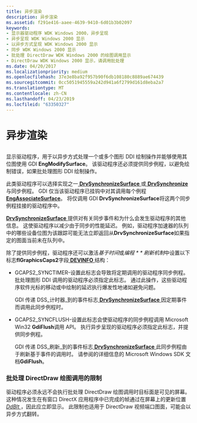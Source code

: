 ```yaml
---
title: 异步渲染
description: 异步渲染
ms.assetid: f291e416-aaee-4639-9410-6d01b3b02097
keywords:
- 显示器驱动程序 WDK Windows 2000，异步呈现
- 异步呈现 WDK Windows 2000 显示
- 以异步方式呈现 WDK Windows 2000 显示
- 同步 WDK Windows 2000 显示
- 批处理 DirectDraw WDK Windows 2000 的绘图调用显示
- DirectDraw WDK Windows 2000 显示，请调用批处理
ms.date: 04/20/2017
ms.localizationpriority: medium
ms.openlocfilehash: 37e3e8ba92f957b90f6db108180c8889ae674439
ms.sourcegitcommit: 0cc5051945559a242d941a6f2799d161d8eba2a7
ms.translationtype: MT
ms.contentlocale: zh-CN
ms.lasthandoff: 04/23/2019
ms.locfileid: "63350327"
---
```

# <a name="asynchronous-rendering"></a>异步渲染


## <span id="ddk_asynchronous_rendering_gg"></span><span id="DDK_ASYNCHRONOUS_RENDERING_GG"></span>


显示驱动程序，用于以异步方式处理一个或多个图形 DDI 绘制操作并能够使用其位图使用 GDI **EngModifySurface**。 该驱动程序还必须提供同步例程，以避免绘制错误，如果批处理图形 DDI 绘制操作。

此类驱动程序可以选择实现之一[ **DrvSynchronizeSurface** ](https://msdn.microsoft.com/library/windows/hardware/ff557273)或[ **DrvSynchronize** ](https://msdn.microsoft.com/library/windows/hardware/ff556323)与同步例程。 GDI 仅当该驱动程序已挂钩中对其调用每个例程[ **EngAssociateSurface**](https://msdn.microsoft.com/library/windows/hardware/ff564183)。 将仅调用 GDI **DrvSynchronizeSurface**将这两个同步例程挂接的驱动程序中。

[**DrvSynchronizeSurface** ](https://msdn.microsoft.com/library/windows/hardware/ff557273)提供对有关同步事件和为什么会发生驱动程序的其他信息。 这使驱动程序以减少由于同步的性能延迟。 例如，驱动程序加速器的队列中的哪些设备位图为该跟踪可能无法立即返回从**DrvSynchronizeSurface**如果指定的图面当前未在队列中。

除了提供同步例程，驱动程序还可以激活*基于时间*或*编程 * * 刷新机制*中设置以下标志**flGraphicsCaps2**字段[ **DEVINFO** ](https://msdn.microsoft.com/library/windows/hardware/ff552835)结构：

-   GCAPS2\_SYNCTIMER-设置此标志会导致将定期调用的驱动程序同步例程。 批处理图形 DDI 调用的驱动程序必须指定此标志。 通过此操作，这些驱动程序软件光标的移动或中绘制的延迟执行爆发性地诸如避免问题。

    GDI 传递 DSS\_计时器\_到的事件标志[ **DrvSynchronizeSurface** ](https://msdn.microsoft.com/library/windows/hardware/ff557273)因定期事件而调用此同步例程时。

-   GCAPS2\_SYNCFLUSH-设置此标志会使驱动程序的同步例程调用 Microsoft Win32 **GdiFlush**调用 API。 执行异步呈现的驱动程序必须指定此标志，并提供同步例程。

    GDI 传递 DSS\_刷新\_到的事件标志[ **DrvSynchronizeSurface** ](https://msdn.microsoft.com/library/windows/hardware/ff557273)此同步例程由于刷新基于事件的调用时。 请参阅的详细信息的 Microsoft Windows SDK 文档**GdiFlush**。

### <a name="span-idlimitationsonbatchingdirectdrawdrawingcallsspanspan-idlimitationsonbatchingdirectdrawdrawingcallsspanspan-idlimitationsonbatchingdirectdrawdrawingcallsspanlimitations-on-batching-directdraw-drawing-calls"></a><span id="Limitations_on_Batching_DirectDraw_Drawing_Calls"></span><span id="limitations_on_batching_directdraw_drawing_calls"></span><span id="LIMITATIONS_ON_BATCHING_DIRECTDRAW_DRAWING_CALLS"></span>批处理 DirectDraw 绘图调用的限制

驱动程序必须永远不会执行批处理 DirectDraw 绘图调用时目标面是可见的屏幕。 这种情况发生在有窗口 DirectX 应用程序中已完成的帧通过在屏幕上的更新位置[ *DdBlt* ](https://msdn.microsoft.com/library/windows/hardware/ff549205) ，因此应立即显示。 此限制也适用于 DirectDraw 视频端口图面，可能会以异步方式翻转。

 

 





